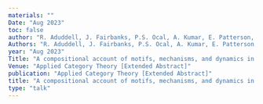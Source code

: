 ```yaml
---
materials: ""
Date: "Aug 2023"
toc: false
author: "R. Aduddell, J. Fairbanks, P.S. Ocal, A. Kumar, E. Patterson, B. Shapiro"
Authors: "R. Aduddell, J. Fairbanks, P.S. Ocal, A. Kumar, E. Patterson, B. Shapiro"
year: "Aug 2023"
Title: "A compositional account of motifs, mechanisms, and dynamics in biochemical regulatory networks"
Venue: "Applied Category Theory [Extended Abstract]"
publication: "Applied Category Theory [Extended Abstract]"
title: "A compositional account of motifs, mechanisms, and dynamics in biochemical regulatory networks"
type: "talk"
---
```


